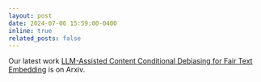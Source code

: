 ```yaml
---
layout: post
date: 2024-07-06 15:59:00-0400
inline: true
related_posts: false
---
```


Our latest work [LLM-Assisted Content Conditional Debiasing for Fair Text Embedding](https://arxiv.org/pdf/2402.14208) is on Arxiv.

